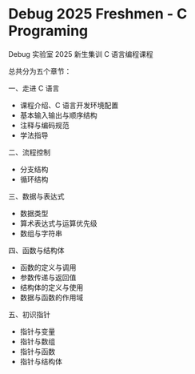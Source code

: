 # Debug 2025 Freshmen - C Programing

Debug 实验室 2025 新生集训 C 语言编程课程

总共分为五个章节：

一、走进 C 语言

- 课程介绍、C 语言开发环境配置
- 基本输入输出与顺序结构
- 注释与编码规范
- 学法指导

二、流程控制

- 分支结构
- 循环结构

三、数据与表达式

- 数据类型
- 算术表达式与运算优先级
- 数组与字符串

四、函数与结构体

- 函数的定义与调用
- 参数传递与返回值
- 结构体的定义与使用
- 数据与函数的作用域

五、初识指针

- 指针与变量
- 指针与数组
- 指针与函数
- 指针与结构体